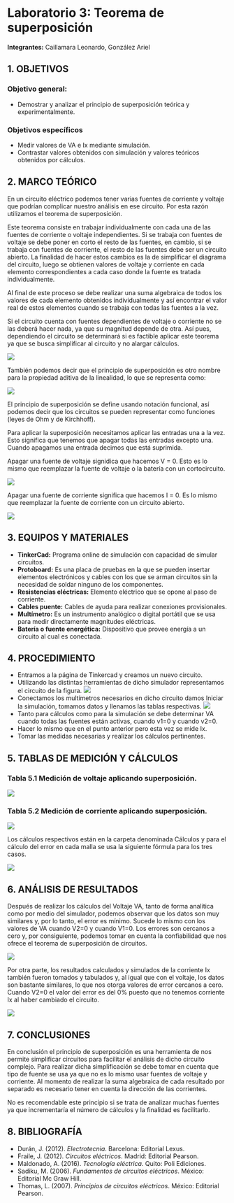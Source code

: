 # Laboratorio 3: Teorema de superposición
**Integrantes:** Caillamara Leonardo, González Ariel
## 1. OBJETIVOS

### Objetivo general:
* Demostrar y analizar el principio de superposición teórica y experimentalmente.

### Objetivos específicos
* Medir valores de VA e Ix mediante simulación.
* Contrastar valores obtenidos con simulación y  valores teóricos  obtenidos por cálculos.

## 2. MARCO TEÓRICO
En un circuito eléctrico podemos tener varias fuentes de corriente y voltaje que podrían complicar nuestro análisis en ese circuito. Por esta razón utilizamos el teorema de superposición. 

Este teorema consiste en trabajar individualmente con cada una de las fuentes de corriente o voltaje independientes. Si se trabaja con fuentes de voltaje se debe poner en corto el resto de las fuentes, en cambio, si se trabaja con fuentes de corriente, el resto de las fuentes debe ser un circuito abierto. La finalidad de hacer estos cambios es la de simplificar el diagrama del circuito, luego se obtienen valores de voltaje y corriente en cada elemento correspondientes a cada caso donde la fuente es tratada individualmente. 

Al final de este proceso se debe realizar una suma algebraica de todos los valores de cada elemento obtenidos individualmente y así encontrar el valor real de estos elementos cuando se trabaja con todas las fuentes a la vez. 

Si el circuito cuenta con fuentes dependientes de voltaje o corriente no se las deberá hacer nada, ya que su magnitud depende de otra. Así pues, dependiendo el circuito se determinará si es factible aplicar este teorema ya que se busca simplificar al circuito y no alargar cálculos.

![](https://github.com/ArielAGH/Laboratorio3/blob/main/Img/definicion_superposicion.jpg)

También podemos decir que el principio de superposición es otro nombre para la propiedad aditiva de la linealidad, lo que se representa como:

![](https://github.com/ArielAGH/Laboratorio3/blob/main/Img/formula_linealidad.png)

El principio de superposición se define usando notación funcional, así podemos decir que los circuitos se pueden representar como funciones (leyes de Ohm y de Kirchhoff).

Para aplicar la superposición necesitamos aplicar las entradas una a la vez. Esto significa que tenemos que apagar todas las entradas excepto una. Cuando apagamos una entrada decimos que está suprimida.

Apagar una fuente de voltaje signidica que hacemos V = 0. Esto es lo mismo que reemplazar la fuente de voltaje o la batería con un cortocircuito.

![](https://github.com/ArielAGH/Laboratorio3/blob/main/Img/circuito_cerrado.png)

Apagar una fuente de corriente significa que hacemos I = 0. Es lo mismo que reemplazar la fuente de corriente con un circuito abierto.

![](https://github.com/ArielAGH/Laboratorio3/blob/main/Img/circuito_abierto.png)

## 3. EQUIPOS Y MATERIALES

* **TinkerCad:** Programa online de simulación con capacidad de simular circuitos.
* **Protoboard:** Es una placa de pruebas en la que se pueden insertar elementos electrónicos y cables con los que se arman circuitos sin la necesidad de soldar ninguno de los componentes.
* **Resistencias eléctricas:** Elemento eléctrico que se opone al paso de corriente.
* **Cables puente:** Cables de ayuda para realizar conexiones provisionales.
* **Multímetro:** Es un instrumento analógico o digital portátil que se usa para medir directamente magnitudes eléctricas.
* **Batería o fuente energética:** Dispositivo que provee energía a un circuito al cual es conectada.

## 4. PROCEDIMIENTO
* Entramos a la página de Tinkercad y creamos un nuevo circuito.
* Utilizando las distintas herramientas de dicho simulador representamos el circuito de la figura.
![](https://github.com/ArielAGH/Laboratorio3/blob/main/Img/Captura%20de%20pantalla%20(35).png)
* Conectamos los multímetros necesarios en dicho circuito damos Iniciar la simulación, tomamos datos y llenamos las tablas respectivas.
![](https://github.com/ArielAGH/Laboratorio3/blob/main/Img/circuito_completo.png)
* Tanto para cálculos como para la simulación se debe determinar VA cuando todas las fuentes están activas, cuando v1=0 y cuando v2=0.
* Hacer lo mismo que en el punto anterior pero esta vez se mide Ix.
* Tomar las medidas necesarias y realizar los cálculos pertinentes.

## 5. TABLAS DE MEDICIÓN Y CÁLCULOS
### Tabla 5.1 Medición de voltaje aplicando superposición.
![](https://github.com/ArielAGH/Laboratorio3/blob/main/Img/calculo_voltaje.png)

### Tabla 5.2 Medición de corriente aplicando superposición.
![](https://github.com/ArielAGH/Laboratorio3/blob/main/Img/calculo_corrientes.png)

Los cálculos respectivos están en la carpeta denominada Cálculos y para el cálculo del error en cada malla se usa la siguiente fórmula para los tres casos.

![](https://github.com/KevinCaillamara/Laboratorio_2/blob/main/Im%C3%A1genes/formula_error.png)

## 6. ANÁLISIS DE RESULTADOS
Después de realizar los cálculos del Voltaje VA, tanto de forma analítica como por medio del simulador, podemos observar que los datos son muy similares y, por lo tanto, el error es mínimo. Sucede lo mismo con los valores de VA cuando V2=0 y cuando V1=0. Los errores son cercanos a cero y, por consiguiente, podemos tomar en cuenta la confiabilidad que nos ofrece el teorema de superposición de circuitos.

![](https://github.com/ArielAGH/Laboratorio3/blob/main/Img/circuitov20.png)

Por otra parte, los resultados calculados y simulados de la corriente Ix también fueron tomados y tabulados y, al igual que con el voltaje, los datos son bastante similares, lo que nos otorga valores de error cercanos a cero. Cuando V2=0 el valor del error es del 0% puesto que no tenemos corriente Ix al haber cambiado el circuito.

![](https://github.com/ArielAGH/Laboratorio3/blob/main/Img/circuitov10.png)

## 7. CONCLUSIONES

En conclusión el principio de superposición es una herramienta de nos permite simplificar circuitos  para facilitar el análisis de dicho circuito complejo. Para realizar dicha simplificación se debe tomar en cuenta que tipo de fuente se usa ya que no es lo mismo usar fuentes de voltaje y corriente. Al  momento de realizar la suma algebraica de cada  resultado por separado  es necesario tener en cuenta  la dirección de las corrientes. 

No es recomendable este principio si se trata de analizar muchas fuentes ya  que  incrementaría el número de cálculos y la finalidad es facilitarlo.

## 8. BIBLIOGRAFÍA
* Durán, J. (2012). *Electrotecnia*. Barcelona: Editorial Lexus.
* Fraile, J. (2012). *Circuitos eléctricos*. Madrid: Editorial Pearson.
* Maldonado, A. (2016). *Tecnología eléctrica*. Quito: Poli Ediciones.
* Sadiku, M. (2006). *Fundamentos de circuitos eléctricos*. México: Editorial Mc Graw Hill.
* Thomas, L. (2007). *Principios de circuitos eléctricos*. México: Editorial Pearson.
